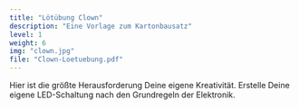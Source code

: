 ```yaml
---
title: "Lötübung Clown"
description: "Eine Vorlage zum Kartonbausatz"
level: 1
weight: 6
img: "clown.jpg"
file: "Clown-Loetuebung.pdf"
---
```


Hier ist die größte Herausforderung Deine eigene Kreativität. Erstelle Deine eigene LED-Schaltung nach den Grundregeln der Elektronik.